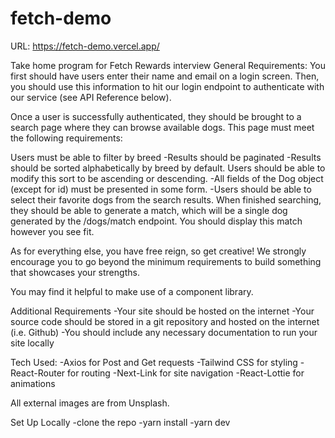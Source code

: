 # fetch-demo
URL: https://fetch-demo.vercel.app/

Take home program for Fetch Rewards interview
General Requirements:
You first should have users enter their name and email on a login screen. Then, you should use this information to hit our login endpoint to authenticate with our service (see API Reference below).

Once a user is successfully authenticated, they should be brought to a search page where they can browse available dogs. This page must meet the following requirements:

Users must be able to filter by breed
-Results should be paginated
-Results should be sorted alphabetically by breed by default. Users should be able to modify this sort to be ascending or descending.
-All fields of the Dog object (except for id) must be presented in some form.
-Users should be able to select their favorite dogs from the search results. When finished searching, they should be able to generate a match, which will be a single dog generated by the /dogs/match endpoint. You should display this match however you see fit.

As for everything else, you have free reign, so get creative! We strongly encourage you to go beyond the minimum requirements to build something that showcases your strengths.

You may find it helpful to make use of a component library.

Additional Requirements
-Your site should be hosted on the internet
-Your source code should be stored in a git repository and hosted on the internet (i.e. Github)
-You should include any necessary documentation to run your site locally

Tech Used:
-Axios for Post and Get requests
-Tailwind CSS for styling
-React-Router for routing
-Next-Link for site navigation
-React-Lottie for animations

All external images are from Unsplash.

Set Up Locally
-clone the repo
-yarn install
-yarn dev
